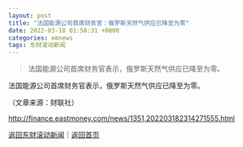 ```yaml
---
layout: post
title: "法国能源公司首席财务官：俄罗斯天然气供应已降至为零"
date: 2022-03-18 01:58:31 +0800
categories: emnews
tags: 东财滚动新闻
---
```

> 法国能源公司首席财务官表示，俄罗斯天然气供应已降至为零。

<p>法国能源公司首席财务官表示，俄罗斯天然气供应已降至为零。</p><p class="em_media">（文章来源：财联社）</p>

<http://finance.eastmoney.com/news/1351,202203182314271555.html>

[返回东财滚动新闻](//finews.withounder.com/emnews/)｜[返回首页](//finews.withounder.com/)